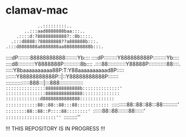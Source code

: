 # clamav-mac

                ..:::::::::..
           ..:::aad8888888baa:::..
        .::::d:?88888888888?::8b::::.
      .:::d8888:?88888888??a888888b:::.
    .:::d8888888a8888888aa8888888888b:::.
   ::::dP::::::::88888888888::::::::Yb::::
  ::::dP:::::::::Y888888888P:::::::::Yb::::
 ::::d8:::::::::::Y8888888P:::::::::::8b::::
.::::88::::::::::::Y88888P::::::::::::88::::.
:::::Y8baaaaaaaaaa88P:T:Y88aaaaaaaaaad8P:::::
:::::::Y88888888888P::|::Y88888888888P:::::::
::::::::::::::::888:::|:::888::::::::::::::::
`:::::::::::::::8888888888888b::::::::::::::'
 :::::::::::::::88888888888888::::::::::::::
  :::::::::::::d88888888888888:::::::::::::
   ::::::::::::88::88::88:::88::::::::::::
    `::::::::::88::88::88:::88::::::::::'
      `::::::::88::88::P::::88::::::::'
        `::::::88::88:::::::88::::::'
           ``:::::::::::::::::::''
                ``:::::::::''

!!! THIS REPOSITORY IS IN PROGRESS !!!
